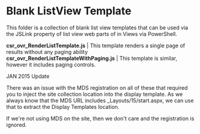 Blank ListView Template
================

This folder is a collection of blank list view templates that can be used via the JSLink property of list view web parts of in Views via PowerShell.

__csr_ovr_RenderListTemplate.js__             | This template renders a single page of results without any paging ability
__csr_ovr_RenderListTemplateWithPaging.js__   | This template is similar, however it includes paging controls.

JAN 2015 Update

There was an issue with the MDS registration on all of these that required you to inject the site collection location into the display template. As we always know that the MDS URL includes _Layouts/15/start.aspx, we can use that to extract the Display Templates location.

If we're not using MDS on the site, then we don't care and the registration is ignored.